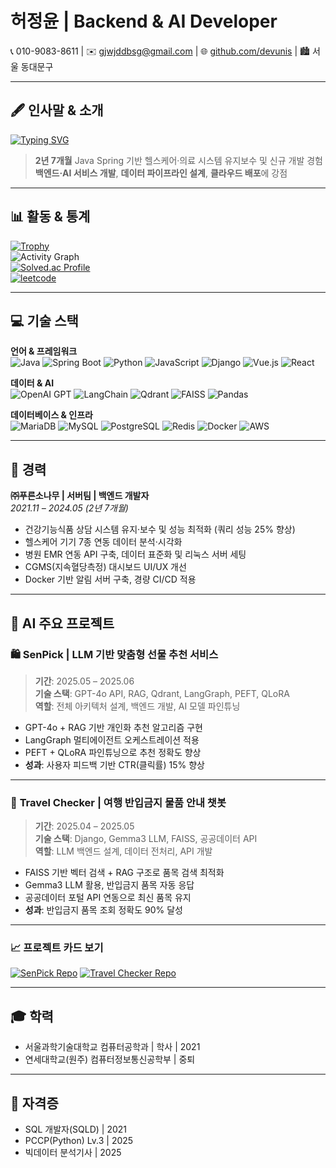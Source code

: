 # 허정윤 | Backend & AI Developer  

📞 010-9083-8611 | ✉️ [gjwjddbsg@gmail.com](mailto:gjwjddbsg@gmail.com) | 🌐 [github.com/devunis](https://github.com/devunis) | 🏙 서울 동대문구  

---

## 🖋 인사말 & 소개
[![Typing SVG](https://readme-typing-svg.herokuapp.com?color=F7F7F7&size=22&center=true&vCenter=true&width=500&lines=Hello+World!;Backend+Developer;AI+%26+Data+Engineer)](https://git.io/typing-svg)

> **2년 7개월** Java Spring 기반 헬스케어·의료 시스템 유지보수 및 신규 개발 경험  
> **백엔드·AI 서비스 개발**, **데이터 파이프라인 설계**, **클라우드 배포**에 강점  

---

## 📊 활동 & 통계
[![Trophy](https://github-profile-trophy.vercel.app/?username=devunis&theme=onedark&row=1&column=6)](https://github.com/ryo-ma/github-profile-trophy)  
![Activity Graph](https://github-readme-activity-graph.vercel.app/graph?username=devunis&theme=github-dark)  
[![Solved.ac Profile](http://mazassumnida.wtf/api/v2/generate_badge?boj=gjwjddbsg)](https://solved.ac/gjwjddbsg)  
<a href="https://leetcode.com/gjwjddbsg/">
  <img src="https://leetcard.jacoblin.cool/gjwjddbsg?theme=dark&ext=activity" alt="leetcode" />
</a>

---

## 💻 기술 스택
**언어 & 프레임워크**  
![Java](https://img.shields.io/badge/Java-007396?logo=java&logoColor=white) 
![Spring Boot](https://img.shields.io/badge/SpringBoot-6DB33F?logo=springboot&logoColor=white) 
![Python](https://img.shields.io/badge/Python-3776AB?logo=python&logoColor=white) 
![JavaScript](https://img.shields.io/badge/JavaScript-F7DF1E?logo=javascript&logoColor=black) 
![Django](https://img.shields.io/badge/Django-092E20?logo=django&logoColor=white) 
![Vue.js](https://img.shields.io/badge/Vue.js-4FC08D?logo=vue.js&logoColor=white) 
![React](https://img.shields.io/badge/React-61DAFB?logo=react&logoColor=black)  

**데이터 & AI**  
![OpenAI GPT](https://img.shields.io/badge/OpenAI_GPT-412991?logo=openai&logoColor=white) 
![LangChain](https://img.shields.io/badge/LangChain-0B0B0B?logo=chainlink&logoColor=white) 
![Qdrant](https://img.shields.io/badge/Qdrant-FF6F00?logo=qdrant&logoColor=white) 
![FAISS](https://img.shields.io/badge/FAISS-00BFB3?logo=apache&logoColor=white) 
![Pandas](https://img.shields.io/badge/Pandas-150458?logo=pandas&logoColor=white)  

**데이터베이스 & 인프라**  
![MariaDB](https://img.shields.io/badge/MariaDB-003545?logo=mariadb&logoColor=white) 
![MySQL](https://img.shields.io/badge/MySQL-4479A1?logo=mysql&logoColor=white) 
![PostgreSQL](https://img.shields.io/badge/PostgreSQL-4169E1?logo=postgresql&logoColor=white) 
![Redis](https://img.shields.io/badge/Redis-DC382D?logo=redis&logoColor=white) 
![Docker](https://img.shields.io/badge/Docker-2496ED?logo=docker&logoColor=white) 
![AWS](https://img.shields.io/badge/AWS-FF9900?logo=amazon-aws&logoColor=white)  

---

## 🏢 경력
**㈜푸른소나무 | 서버팀 | 백엔드 개발자**  
*2021.11 – 2024.05 (2년 7개월)*  
- 건강기능식품 상담 시스템 유지·보수 및 성능 최적화 (쿼리 성능 25% 향상)  
- 헬스케어 기기 7종 연동 데이터 분석·시각화  
- 병원 EMR 연동 API 구축, 데이터 표준화 및 리눅스 서버 세팅  
- CGMS(지속혈당측정) 대시보드 UI/UX 개선  
- Docker 기반 알림 서버 구축, 경량 CI/CD 적용  

---

## 🚀 AI 주요 프로젝트

### 🛍 **SenPick** | LLM 기반 맞춤형 선물 추천 서비스  
> **기간**: 2025.05 – 2025.06  
> **기술 스택**: GPT-4o API, RAG, Qdrant, LangGraph, PEFT, QLoRA  
> **역할**: 전체 아키텍처 설계, 백엔드 개발, AI 모델 파인튜닝  

- GPT-4o + RAG 기반 개인화 추천 알고리즘 구현  
- LangGraph 멀티에이전트 오케스트레이션 적용  
- PEFT + QLoRA 파인튜닝으로 추천 정확도 향상  
- **성과**: 사용자 피드백 기반 CTR(클릭률) 15% 향상  

---

### 🧳 **Travel Checker** | 여행 반입금지 물품 안내 챗봇  
> **기간**: 2025.04 – 2025.05  
> **기술 스택**: Django, Gemma3 LLM, FAISS, 공공데이터 API  
> **역할**: LLM 백엔드 설계, 데이터 전처리, API 개발  

- FAISS 기반 벡터 검색 + RAG 구조로 품목 검색 최적화  
- Gemma3 LLM 활용, 반입금지 품목 자동 응답  
- 공공데이터 포털 API 연동으로 최신 품목 유지  
- **성과**: 반입금지 품목 조회 정확도 90% 달성  

---

### 📈 프로젝트 카드 보기
[![SenPick Repo](https://github-readme-stats.vercel.app/api/pin/?username=devunis&repo=SenPick&theme=dark)](https://github.com/devunis/SenPick)
[![Travel Checker Repo](https://github-readme-stats.vercel.app/api/pin/?username=devunis&repo=Travel-Checker&theme=dark)](https://github.com/devunis/Travel-Checker)


---

## 🎓 학력
- 서울과학기술대학교 컴퓨터공학과 | 학사 | 2021  
- 연세대학교(원주) 컴퓨터정보통신공학부 | 중퇴  

---

## 📜 자격증
- SQL 개발자(SQLD) | 2021  
- PCCP(Python) Lv.3 | 2025  
- 빅데이터 분석기사 | 2025  
